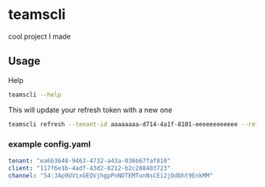 # teamscli

cool project I made

## Usage

Help

```bash
teamscli --help
```


This will update your refresh token with a new one

```bash
teamscli refresh --tenant-id aaaaaaaa-d714-4a1f-8101-eeeeeeeeeeee --refresh-file <file with refresh token>
```


### example config.yaml

```yaml
tenant: "ea6b3648-9463-4732-a43a-036b67faf810"
client: "117f6e1b-4adf-43d2-8212-b2c288403723"
channel: "54:JAp9UVixGEQVjhgpPnNDTEMTunNsCEi2jOdbht9EnkMM"
```
